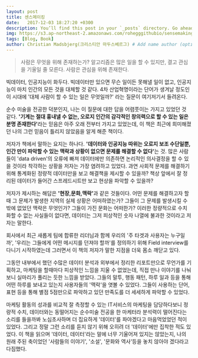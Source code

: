 ```yaml
---
layout: post
title: 센스메이킹
date:   2017-12-03 18:27:20 +0300
description: You’ll find this post in your `_posts` directory. Go ahead and edit it and re-build the site to see your changes. # Add post description (optional)
img: https://s3.ap-northeast-2.amazonaws.com/rohegggithubio/sensemaking.png # Add image post (optional)
tags: [Blog, Book]
author: Christian Madsbjerg(크리스티안 마두스베르그) # Add name author (optional)
---
```


> 사람은 무엇을 위해 존재하는가? 알고리즘은 많은 일을 할 수 있지만, 결고 관심을 기울일 줄 모른다. 사람은 관심을 위해 존재한다.


빅데이터, 인공지능이 화두다. 빅데이터만 있으면 무슨 일이든 못해낼 일이 없고, 인공지능이 마치 인간의 모든 것을 대체할 것 같다. 4차 산업혁명이라는 단어가 생겨날 정도인 이 시대에 '대체 사람이 할 수 있는 일은 무엇일까?' 라는 질문이 여기저기서 들려온다.

순수 미술을 전공한 덕분인지, 나는 이 질문에 대한 답을 어렴풋이는 가지고 있었던 것 같다. <b>'기계는 절대 흉내낼 수 없는, 오로지 인간의 감각적인 창의력으로 할 수 있는 일은 분명 존재한다'</b>라는 믿음은 아주 오래 전부터 가지고 있었는데, 이 책은 최근에 희미해졌던 나의 그런 믿음이 틀리지 않았음을 알게 해준 책이다.

저자가 책에서 말하는 요지는 하나다. <b>'데이터와 인공지능 따위는 오로지 보조 수단일뿐, 인간 만이 파악할 수 있는 맥락과 상황이 없으면 문제를 해결할 수 없다'</b>는 것. 많은 사람들이 'data driven'의 오류에 빠져 데이터에만 의존하면 논리적인 의사결정을 할 수 있을 것이라 착각하는 상황을 저자는 가장 염려하고 있었다. 과연 사회적 문제를 해결하기 위해 통계화된 정량적 데이터만을 보고 해결책을 제시할 수 있을까? 책상 앞에서 잘 정리된 데이터가 들어간 스프레드시트만 보고 현상을 파악할 수 있을까?

저자가 제시하는 해답은 <b>'현장,문화,맥락'</b>과 같은 것들이다. 어떤 문제를 해결하고자 할 때 그 문제가 발생한 지역의 실제 상황은 어떠하였는가? 그들이 그 문제를 발생시킬 수 밖에 없었던 맥락은 무엇인가? 그들이 가진 문화는 어떠한가? 이러한 정량적으로 수치화할 수 없는 사실들이 없다면, 데이터는 그저 피상적인 숫자 나열에 불과한 것이라고 저자는 말한다.

회사에서 최근 새롭게 팀에 합류한 리더님과 함께 우리의 '주 타겟과 사용자는 누구일까', '우리는 그들에게 어떤 메시지를 던져야 할까'를 정의하기 위해 Field interview를 다니기 시작하였는데 그러면서 이 책의 저자가 말한 지점을 더욱 몸소 깨닫고 있다.

그동안 내부에서 했던 수많은 데이터 분석과 외부에서 정리한 리포트만으로 무언가를 기획하고, 마케팅을 할때마다 피상적인 느낌을 지울 수 없었는데, 직접 만나 이야기를 나눠보니 실마리가 풀리는 듯한 느낌을 받았다. 그들의 말투, 행동 패턴, 하루 일과 등을 통해 어떤 하루를 보내고 있는지 사용자들의 '맥락'을 엿볼 수 있었다. 그들이 사용하는 단어, 표현 등을 통해 별점 5점만으로 파악하고 있던 만족도를 더 세세하게 파악할 수 있었다.

마케팅 활동의 성과를 비교적 잘 측정할 수 있는 IT서비스의 마케팅을 담당하다보니 정량적 수치, 데이터와는 동떨어지는 순수미술 전공을 한 마케터라 분석력이 떨어진다는 소리를 들을까봐 노심초사하며 더 집요하게 '데이터'를 파야겠다고 마음먹었었던 적이 있었다. 그리고 정말 그런 소리를 듣지 않기 위해 오히려 더 '데이터'에만 집착한 적도 있었다. 이 책을 읽으며 '데이터, 데이터'라는 말에 너무 기울어져 있지는 않았는지, 나의 원래 주된 축이었던 '사람들의 이야기', '소설', '문화와 역사'등을 놓치 않아야 겠다라고 다짐했다.  

